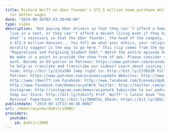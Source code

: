 ```yaml
---
title: Richard Wolff on Uber founder's $72.5 million home purchase while drivers strike
  for better wages
date: "2019-09-26T02:43:38+08:00"
type: video
description: 'Not paying Uber drivers so that they can''t afford a home and have to
  live in a tent, or they can''t afford a decent living even if they have home, that''s
  what''s necessary so that the Uber founder, the head of the company, can live in
  a $72.5 million mansion... You tell me what your ethics, your religion and your
  morality suggest is the way to go here." This clip comes from the episode titled
  "Reparations and Forgiving Student Debt." Watch the entire episode here: https://www.youtube.com/watch?v=SGWusrf6NC4&t=1084s
  We make it a point to provide the show free of ads. Please consider supporting our
  work. Become an EU patron on Patreon: https://www.patreon.com/economicupdate Want
  to help us translate and transcribe our videos? Learn about joining our translation
  team: http://bit.ly/2J2uIHH Jump right in: http://bit.ly/2J3bEZR Follow us ONLINE:
  Patreon: https://www.patreon.com/economicupdate Websites: http://www.democracyatwork.info/economicupdate
  http://www.rdwolff.com Facebook: http://www.facebook.com/EconomicUpdate http://www.facebook.com/RichardDWolff
  http://www.facebook.com/DemocracyatWrk Twitter: http://twitter.com/profwolff http://twitter.com/democracyatwrk
  Instagram: http://instagram.com/democracyatwrk Subscribe to our podcast: http://economicupdate.libsyn.com
  Shop our Store: http://bit.ly/2JkxIfy Prof. Wolff''s latest book "Understanding
  Marxism" Paperback: http://bit.ly/2BH0lkL Ebook: https://bit.ly/2K6iI8'
publishdate: "2019-08-13T13:46:38.000Z"
url: /democracynow/8xKYJriSM6E/
providers:
  youtube:
    id: 8xKYJriSM6E
---
```

